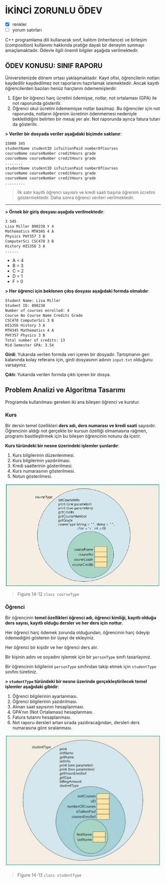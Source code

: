# İKİNCİ ZORUNLU ÖDEV

- [x] renkler
- [ ] yorum satırları

C++ programlama dili kullanarak sınıf, kalıtım (inheritance) ve birleşim (composition) kullanımı
hakkında pratiğe dayalı bir deneyim sunmayı amaçlamaktadır. Ödevle ilgili önemli bilgiler
aşağıda verilmektedir.

## ÖDEV KONUSU: SINIF RAPORU

Üniversitenizde dönem ortası yaklaşmaktadır. Kayıt ofisi,
öğrencilerin notları kaydedilir kaydedilmez not raporlarını
hazırlamak istemektedir. Ancak kayıtlı öğrencilerden bazıları
henüz harçlarını ödememişlerdir.

1. Eğer bir öğrenci harç ücretini ödemişse, notlar, not ortalaması
   (GPA) ile not raporunda gösterilir.
2. Öğrenci okul ücretini ödememişse notlar basılmaz. Bu öğrenciler
    için not raporunda, notların öğrenim ücretinin ödenmemesi
    nedeniyle bekletildiğini belirten bir mesaj yer alır. Not
    raporunda ayrıca fatura tutarı da gösterilir.

**> Veriler bir dosyada veriler aşağıdaki biçimde saklanır**:

```text
15000 345
studentName studentID isTuitionPaid numberOfCourses
courseName courseNumber creditHours grade
courseName courseNumber creditHours grade
........
studentName studentID isTuitionPaid numberOfCourses
courseName courseNumber creditHours grade
courseName courseNumber creditHours grade
.........
```

> İlk satır kayıtlı öğrenci sayısını ve kredi saati başına öğrenim ücretini göstermektedir.
> Daha sonra öğrenci verileri verilmektedir.

---

**> Örnek bir giriş dosyası aşağıda verilmektedir**:

```text
3 345
Lisa Miller 890238 Y 4
Mathematics MTH345 4 A
Physics PHY357 3 B
ComputerSci CSC478 3 B
History HIS356 3 A
......
```

- A = 4
- B = 3
- C = 2
- D = 1
- F = 0

**> Her öğrenci için beklenen çıkış dosyası aşağıdaki formda olmalıdır**:

```text
Student Name: Lisa Miller
Student ID: 890238
Number of courses enrolled: 4
Course No Course Name Credits Grade
CSC478 ComputerSci 3 B
HIS356 History 3 A
MTH345 Mathematics 4 A
PHY357 Physics 3 B
Total number of credits: 13
Mid-Semester GPA: 3.54
```

**Girdi**: Yukarıda verilen formda veri içeren bir dosyadır. Tartışmanın geri kalanında kolay referans
için, girdi dosyasının adının `input.txt` olduğunu varsayınız.

**Çıktı**: Yukarıda verilen formda çıktı içeren bir dosya.

## Problem Analizi ve Algoritma Tasarımı

Programda kullanılması gereken iki ana bileşen öğrenci ve kurstur.

### Kurs

Bir dersin temel özellikleri **ders adı, ders numarası ve kredi saati**
sayısıdır. Öğrencinin aldığı not gerçekte bir kursun özelliği
olmamasına rağmen, programı basitleştirmek için bu bileşen
öğrencinin notunu da içerir.

**Kurs türündeki bir nesne üzerindeki işlemler şunlardır**:

1. Kurs bilgilerinin düzenlenmesi.
2. Kurs bilgilerinin yazdırılması.
3. Kredi saatlerinin gösterilmesi.
4. Kurs numarasının gösterilmesi.
5. Notun gösterilmesi.

![Figure 14-12 class courseType](./img/figure_14-12.png)

> Figure 14-12 `class courseType`

### Öğrenci

Bir öğrencinin **temel özellikleri öğrenci adı, öğrenci kimliği, kayıtlı olduğu ders sayısı, kayıtlı olduğu dersler ve her ders için nottur.**

Her öğrenci harç ödemek zorunda olduğundan, öğrencinin harç ödeyip ödemediğini gösteren bir üyeyi de ekleyiniz.

Her öğrenci bir kişidir ve her öğrenci ders alır.

Bir kişinin adını ve soyadını işlemek için bir `personType` sınıfı tasarlayınız.

Bir öğrencinin bilgilerini `personType` sınıfından takip etmek için `studentType` sınıfını türetiniz.

**> `studentType` türündeki bir nesne üzerinde gerçekleştirilecek temel işlemler aşağıdaki gibidir**:

1. Öğrenci bilgilerinin ayarlanması.
2. Öğrenci bilgilerinin yazdırılması.
3. Alınan saat sayısının hesaplanması.
4. GPA'nın (Not Ortalaması) hesaplanması.
5. Fatura tutarını hesaplanması.
6. Not raporu dersleri artan sırada yazdıracağından, dersleri ders  
   numarasına göre sıralanması.

![Figure 14-13 class studentType](./img/figure_14-13.png)

> Figure 14-13 `class studentType`
